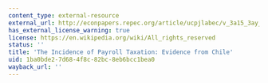 ```yaml
---
content_type: external-resource
external_url: http://econpapers.repec.org/article/ucpjlabec/v_3a15_3ay_3a1997_3ai_3a3_3ap_3as72-101.htm
has_external_license_warning: true
license: https://en.wikipedia.org/wiki/All_rights_reserved
status: ''
title: 'The Incidence of Payroll Taxation: Evidence from Chile'
uid: 1ba0bde2-7d68-4f8c-82bc-8eb6bcc1bea0
wayback_url: ''
---
```

